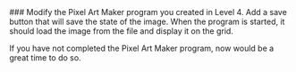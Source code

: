 <html>
 ### 
Modify the Pixel Art Maker program you created in Level 4. 
Add a save button that will save the state of the image. When the program is started, 
it should load the image from the file and display it on the grid.

If you have not completed the Pixel Art Maker program, now would be a great time to do so.
</html>
